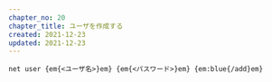 ```yaml
---
chapter_no: 20
chapter_title: ユーザを作成する
created: 2021-12-23
updated: 2021-12-23
---
```

```syntax
net user {em{<ユーザ名>}em} {em{<パスワード>}em} {em:blue{/add}em}
```
